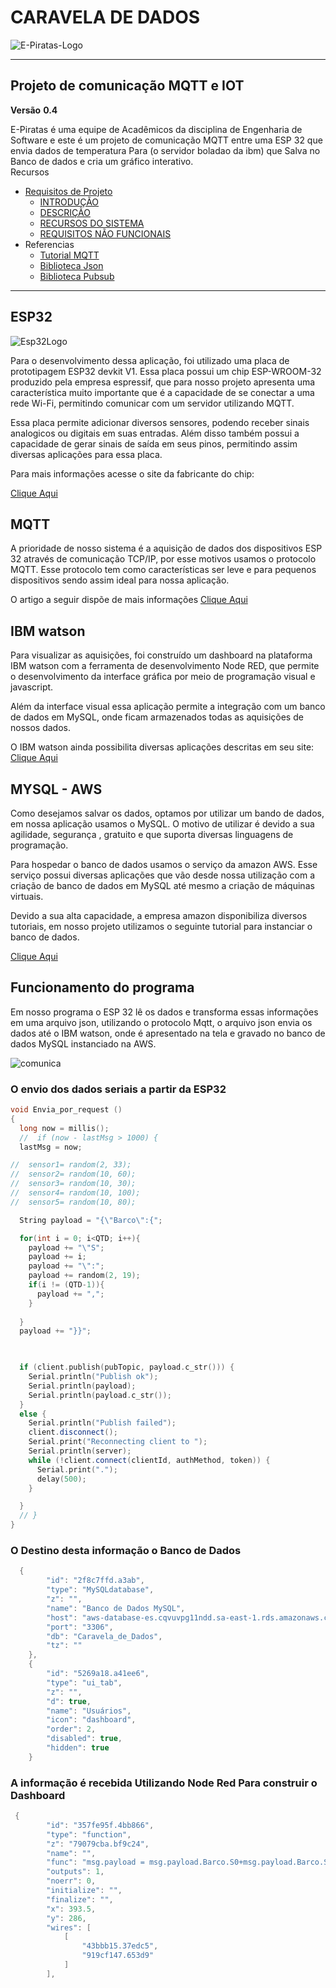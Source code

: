 #  **CARAVELA DE DADOS**

![E-Piratas-Logo](https://github.com/E-Piratas/Caravela-De-Dados/blob/master/documentos/Imagens/E-Piratas-Logo.png)
--- ---

## **Projeto de comunicação MQTT e IOT**                   

**Versão** **0.4**

E-Piratas é uma equipe de Acadêmicos da disciplina de Engenharia de Software e este é um projeto de comunicação MQTT entre uma ESP 32 que envia dados de temperatura Para (o servidor boladao da ibm) que Salva no Banco de dados e cria um gráfico interativo.  
Recursos 
* [Requisitos de Projeto](https://github.com/E-Piratas/Caravela-de-dados/wiki)
	* [INTRODUÇÃO](https://github.com/E-Piratas/Caravela-De-Dados/wiki#1-introdu%C3%87%C3%83o)
	* [DESCRIÇÃO](https://github.com/E-Piratas/Caravela-De-Dados/wiki#2-descri%C3%87%C3%83o-geral)
	* [RECURSOS DO SISTEMA](https://github.com/E-Piratas/Caravela-De-Dados/wiki#3-recursos-do-sistema)
	* [REQUISITOS NÃO FUNCIONAIS](https://github.com/E-Piratas/Caravela-De-Dados/wiki/Especifica%C3%A7%C3%B5es-De-Requisitos-de-Software-Para-o-Sistema-Gerenciador-de-Sinais#4-requisitos-n%C3%83o-funcionais)
* Referencias
	* [Tutorial MQTT](https://pplware.sapo.pt/tutoriais/tutorial-ligar-um-led-via-mqtt-com-um-esp8266/)
	* [Biblioteca Json](https://github.com/bblanchon/ArduinoJson)
	* [Biblioteca Pubsub](https://github.com/hagre/SyncMQTTConnectionESP32_Library)
---
## **ESP32**

![Esp32Logo](https://github.com/E-Piratas/Caravela-De-Dados/blob/master/documentos/Imagens/Espressif_ESP32.jpg)

Para o desenvolvimento dessa aplicação, foi utilizado uma placa de prototipagem ESP32 devkit V1. Essa placa possui um chip ESP-WROOM-32 produzido pela empresa espressif, que para nosso projeto apresenta uma característica muito importante que é a capacidade de se conectar a uma rede Wi-Fi, permitindo comunicar com um servidor utilizando MQTT.

Essa placa permite adicionar diversos sensores, podendo receber sinais analogicos ou digitais em suas entradas. Além disso também possui a capacidade de gerar sinais de saída em seus pinos, permitindo assim diversas aplicações para essa placa.

Para mais informações acesse o site da fabricante do chip:

[Clique Aqui](https://www.espressif.com/en/products/socs/esp32)

## **MQTT**

A prioridade de nosso sistema é a aquisição de dados dos dispositivos ESP 32 através de comunicação TCP/IP, por esse motivos usamos o protocolo MQTT.
Esse protocolo tem como características ser leve e para pequenos dispositivos sendo assim ideal para nossa aplicação.

O artigo a seguir dispõe de mais informações [Clique Aqui](https://developer.ibm.com/br/articles/iot-mqtt-why-good-for-iot/#:~:text=O%20protocolo%20MQTT%20define%20dois,message%20broker%20e%20in%C3%BAmeros%20clientes.&text=O%20cliente%20conecta%2Dse%20ao,TLS%20criptografada%20para%20mensagens%20sens%C3%ADveis.)




## **IBM watson**

Para visualizar as aquisições, foi construído um dashboard na plataforma IBM watson com a ferramenta de desenvolvimento Node RED,  que permite o desenvolvimento da interface gráfica por meio de programação visual e javascript.

Além da interface visual essa aplicação permite a integração com um banco de dados em MySQL, onde ficam armazenados todas as aquisições de nossos dados.

O IBM watson  ainda possibilita diversas aplicações  descritas em seu site:
[Clique Aqui](https://www.ibm.com)

## MYSQL - AWS

Como desejamos salvar os dados, optamos por utilizar um bando de dados, em nossa aplicação usamos o MySQL. O motivo de utilizar é devido a sua agilidade, segurança , gratuito e que suporta diversas linguagens de programação. 

Para hospedar o banco de dados usamos o serviço da amazon AWS. Esse serviço possui diversas aplicações que vão desde nossa utilização com a criação de banco de dados em MySQL até mesmo a criação de máquinas virtuais.

Devido a sua alta capacidade, a empresa amazon disponibiliza diversos tutoriais, em nosso projeto utilizamos o seguinte tutorial para instanciar o banco de dados.
 
[Clique Aqui](https://aws.amazon.com/pt/getting-started/hands-on/create-mysql-db/)

## Funcionamento do programa

Em nosso programa o ESP 32 lê os dados e transforma essas informações em uma arquivo json, utilizando o protocolo Mqtt, o arquivo json envia os dados até o IBM watson, onde é apresentado na tela e gravado no banco de dados MySQL instanciado na AWS.

![comunica](https://github.com/E-Piratas/Caravela-De-Dados/blob/master/documentos/Imagens/diagrama.png)

### O envio dos dados seriais a partir da ESP32

```c++
void Envia_por_request ()
{
  long now = millis();
  //  if (now - lastMsg > 1000) {
  lastMsg = now;

//  sensor1= random(2, 33);
//  sensor2= random(10, 60);
//  sensor3= random(10, 30);
//  sensor4= random(10, 100);
//  sensor5= random(10, 80);

  String payload = "{\"Barco\":{";

  for(int i = 0; i<QTD; i++){
    payload += "\"S";
    payload += i;
    payload += "\":";
    payload += random(2, 19);
    if(i != (QTD-1)){
      payload += ",";
    }
    
  }
  payload += "}}";

 

  if (client.publish(pubTopic, payload.c_str())) {
    Serial.println("Publish ok");
    Serial.println(payload);
    Serial.println(payload.c_str());
  }
  else {
    Serial.println("Publish failed");
    client.disconnect();
    Serial.print("Reconnecting client to ");
    Serial.println(server);
    while (!client.connect(clientId, authMethod, token)) {
      Serial.print(".");
      delay(500);
    }

  }
  // }
} 
```

### O Destino desta informação o Banco de Dados

```c++
  {
        "id": "2f8c7ffd.a3ab",
        "type": "MySQLdatabase",
        "z": "",
        "name": "Banco de Dados MySQL",
        "host": "aws-database-es.cqvuvpg11ndd.sa-east-1.rds.amazonaws.com",
        "port": "3306",
        "db": "Caravela_de_Dados",
        "tz": ""
    },
    {
        "id": "5269a18.a41ee6",
        "type": "ui_tab",
        "z": "",
        "d": true,
        "name": "Usuários",
        "icon": "dashboard",
        "order": 2,
        "disabled": true,
        "hidden": true
    }
```
### A informação é recebida Utilizando Node Red Para construir o Dashboard
```c++
 {
        "id": "357fe95f.4bb866",
        "type": "function",
        "z": "79079cba.bf9c24",
        "name": "",
        "func": "msg.payload = msg.payload.Barco.S0+msg.payload.Barco.S1+msg.payload.Barco.S2+msg.payload.Barco.S3+msg.payload.Barco.S4+msg.payload.Barco.S5+msg.payload.Barco.S6+msg.payload.Barco.S7+msg.payload.Barco.S8+msg.payload.Barco.S9+msg.payload.Barco.S10+msg.payload.Barco.S11+msg.payload.Barco.S12+msg.payload.Barco.S13+msg.payload.Barco.S14+msg.payload.Barco.S15+msg.payload.Barco.S16+msg.payload.Barco.S17+msg.payload.Barco.S18+msg.payload.Barco.S19+msg.payload.Barco.S20+msg.payload.Barco.S21+msg.payload.Barco.S22+msg.payload.Barco.S23+msg.payload.Barco.S24;\nmsg.payload = msg.payload/25;\nreturn msg;",
        "outputs": 1,
        "noerr": 0,
        "initialize": "",
        "finalize": "",
        "x": 393.5,
        "y": 286,
        "wires": [
            [
                "43bbb15.37edc5",
                "919cf147.653d9"
            ]
        ],
```
